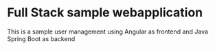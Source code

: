 # Full Stack sample webapplication 

 This is a sample user management using Angular as frontend and Java Spring Boot as backend
